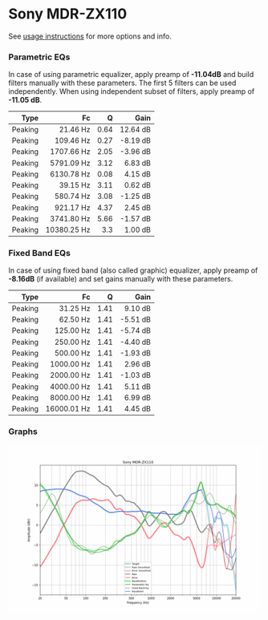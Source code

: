 # Sony MDR-ZX110
See [usage instructions](https://github.com/jaakkopasanen/AutoEq#usage) for more options and info.

### Parametric EQs
In case of using parametric equalizer, apply preamp of **-11.04dB** and build filters manually
with these parameters. The first 5 filters can be used independently.
When using independent subset of filters, apply preamp of **-11.05 dB**.

| Type    | Fc          |    Q | Gain     |
|--------:|------------:|-----:|---------:|
| Peaking | 21.46 Hz    | 0.64 | 12.64 dB |
| Peaking | 109.46 Hz   | 0.27 | -8.19 dB |
| Peaking | 1707.66 Hz  | 2.05 | -3.96 dB |
| Peaking | 5791.09 Hz  | 3.12 | 6.83 dB  |
| Peaking | 6130.78 Hz  | 0.08 | 4.15 dB  |
| Peaking | 39.15 Hz    | 3.11 | 0.62 dB  |
| Peaking | 580.74 Hz   | 3.08 | -1.25 dB |
| Peaking | 921.17 Hz   | 4.37 | 2.45 dB  |
| Peaking | 3741.80 Hz  | 5.66 | -1.57 dB |
| Peaking | 10380.25 Hz | 3.3  | 1.00 dB  |

### Fixed Band EQs
In case of using fixed band (also called graphic) equalizer, apply preamp of **-8.16dB**
(if available) and set gains manually with these parameters.

| Type    | Fc          |    Q | Gain     |
|--------:|------------:|-----:|---------:|
| Peaking | 31.25 Hz    | 1.41 | 9.10 dB  |
| Peaking | 62.50 Hz    | 1.41 | -5.51 dB |
| Peaking | 125.00 Hz   | 1.41 | -5.74 dB |
| Peaking | 250.00 Hz   | 1.41 | -4.40 dB |
| Peaking | 500.00 Hz   | 1.41 | -1.93 dB |
| Peaking | 1000.00 Hz  | 1.41 | 2.96 dB  |
| Peaking | 2000.00 Hz  | 1.41 | -1.03 dB |
| Peaking | 4000.00 Hz  | 1.41 | 5.11 dB  |
| Peaking | 8000.00 Hz  | 1.41 | 6.99 dB  |
| Peaking | 16000.01 Hz | 1.41 | 4.45 dB  |

### Graphs
![](./Sony%20MDR-ZX110.png)